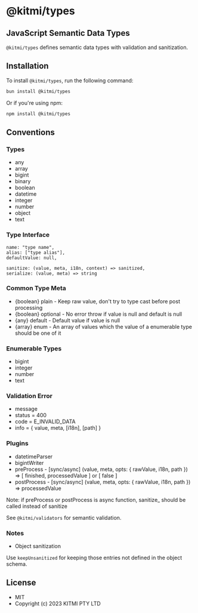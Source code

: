 # @kitmi/types

## JavaScript Semantic Data Types

`@kitmi/types` defines semantic data types with validation and sanitization.

## Installation

To install `@kitmi/types`, run the following command:

```bash
bun install @kitmi/types
```

Or if you're using npm:

```bash
npm install @kitmi/types
```

## Conventions

### Types

- any
- array
- bigint
- binary
- boolean
- datetime
- integer
- number
- object
- text

### Type Interface

```
name: "type name",
alias: ["type alias"],
defaultValue: null,

sanitize: (value, meta, i18n, context) => sanitized,
serialize: (value, meta) => string
```

### Common Type Meta

-   {boolean} plain - Keep raw value, don't try to type cast before post processing
-   {boolean} optional - No error throw if value is null and default is null
-   {any} default - Default value if value is null
-   {array} enum - An array of values which the value of a enumerable type should be one of it

### Enumerable Types

-   bigint
-   integer
-   number
-   text

### Validation Error

-   message
-   status = 400
-   code = E_INVALID_DATA
-   info = { value, meta, [i18n], [path] }

### Plugins

-   datetimeParser
-   bigintWriter
-   preProcess - [sync/async] (value, meta, opts: { rawValue, i18n, path }) => [ finished, processedValue ] or [ false ]
-   postProcess - [sync/async] (value, meta, opts: { rawValue, i18n, path }) => processedValue

Note: if preProcess or postProcess is async function, sanitize_ should be called instead of sanitize

See `@kitmi/validators` for semantic validation. 

### Notes

- Object sanitization

Use `keepUnsanitized` for keeping those entries not defined in the object schema.

## License
- MIT
- Copyright (c) 2023 KITMI PTY LTD